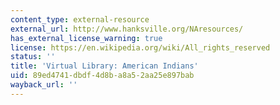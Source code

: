 ```yaml
---
content_type: external-resource
external_url: http://www.hanksville.org/NAresources/
has_external_license_warning: true
license: https://en.wikipedia.org/wiki/All_rights_reserved
status: ''
title: 'Virtual Library: American Indians'
uid: 89ed4741-dbdf-4d8b-a8a5-2aa25e897bab
wayback_url: ''
---
```


